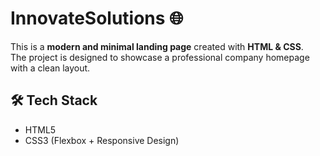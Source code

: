 # InnovateSolutions 🌐

This is a **modern and minimal landing page** created with **HTML & CSS**.  
The project is designed to showcase a professional company homepage with a clean layout.

## 🛠️ Tech Stack
- HTML5
- CSS3 (Flexbox + Responsive Design)
